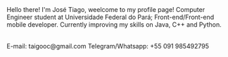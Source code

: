 <head> Hello there! I'm José Tiago, weelcome to my profile page! </head>
<table> 
Computer Engineer student at Universidade Federal do Pará;
Front-end/Front-end mobile developer.
Currently improving my skills on Java, C++ and Python.
</table>
<table>
E-mail: taigooc@gmail.com
Telegram/Whatsapp: +55 091 985492795
</table>
